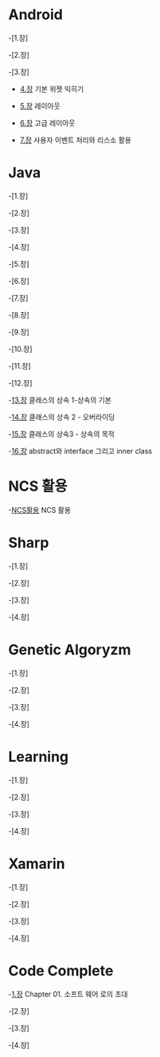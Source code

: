 # Android
-[1.장]

-[2.장]

-[3.장]

* [4.장](https://github.com/Terkiss/Note/blob/master/Android/%EC%95%88%EB%93%9C%EB%A1%9C%EC%9D%B4%EB%93%9C%20%EB%85%B8%ED%8A%B8/4%EC%9E%A5%20%EA%B8%B0%EB%B3%B8%EC%9C%84%EC%A0%AF%EC%9D%B5%ED%9E%88%EA%B8%B0.md) 기본 위젯 익히기

* [5.장](https://github.com/Terkiss/Note/blob/master/Android/%EC%95%88%EB%93%9C%EB%A1%9C%EC%9D%B4%EB%93%9C%20%EB%85%B8%ED%8A%B8/5%EC%9E%A5%20%EB%A0%88%EC%9D%B4%EC%95%84%EC%9B%83.md) 레이아웃

* [6.장](https://github.com/Terkiss/Note/blob/master/Android/%EC%95%88%EB%93%9C%EB%A1%9C%EC%9D%B4%EB%93%9C%20%EB%85%B8%ED%8A%B8/6%EC%9E%A5%20%EA%B3%A0%EA%B8%89%EB%A0%88%EC%9D%B4%EC%95%84%EC%9B%83.md) 고급 레이아웃

* [7.장](https://github.com/Terkiss/Note/blob/master/Android/%EC%95%88%EB%93%9C%EB%A1%9C%EC%9D%B4%EB%93%9C%20%EB%85%B8%ED%8A%B8/7%EC%9E%A5%20%EC%82%AC%EC%9A%A9%EC%9E%90%20%EC%9D%B4%EB%B2%A4%ED%8A%B8%20%EC%B2%98%EB%A6%AC%EC%99%80%20%EB%A6%AC%EC%86%8C%EC%8A%A4%20%ED%99%A9%EC%9A%A9.md) 사용자 이벤트 처리와 리스소 활용



# Java
-[1.장]

-[2.장]

-[3.장]

-[4.장]

-[5.장]

-[6.장]

-[7.장]

-[8.장]

-[9.장]

-[10.장]

-[11.장]

-[12.장]

-[13.장](https://github.com/Terkiss/Note/blob/master/Java/Note/13장%20클래스의%20상속%201-상속의%20기본.md) 클래스의 상속 1-상속의 기본

-[14.장](https://github.com/Terkiss/Note/blob/master/Java/Note/14장%20클래스의%20상속%202%20-%20오버라이딩.md)  클래스의 상속 2 - 오버라이딩

-[15.장](https://github.com/Terkiss/Note/blob/master/Java/Note/15장%20클래스의%20상속3%20-%20상속의%20목적.md)  클래스의 상속3 - 상속의 목적

-[16.장](https://github.com/Terkiss/Note/blob/master/Java/Note/16장%20abstract와%20interface%20그리고%20inner%20class.md)   abstract와 interface 그리고 inner class

# NCS 활용
-[NCS활용](https://github.com/Terkiss/Note/blob/master/ncs/ncs%20%ED%99%9C%EC%9A%A9.md) NCS 활용



# Sharp
-[1.장]

-[2.장]

-[3.장]

-[4.장]

# Genetic Algoryzm
-[1.장]

-[2.장]

-[3.장]

-[4.장]

# Learning 
-[1.장]

-[2.장]

-[3.장]

-[4.장]


# Xamarin
-[1.장]

-[2.장]

-[3.장]

-[4.장]


# Code Complete
-[1.장](https://github.com/Terkiss/Note/blob/master/Code%20Complete/Chapter%2001.%20%EC%86%8C%ED%94%84%ED%8A%B8%20%EC%9B%A8%EC%96%B4%20%EB%A1%9C%EC%9D%98%20%EC%B4%88%EB%8C%80.md) Chapter 01. 소프트 웨어 로의 초대

-[2.장]

-[3.장]

-[4.장]

